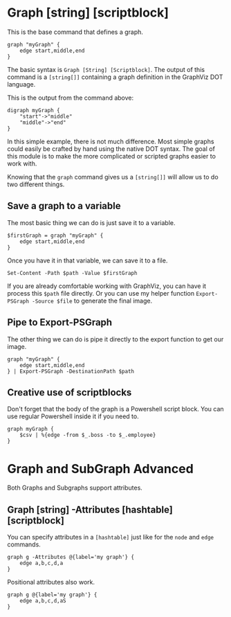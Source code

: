 # Graph [string] [scriptblock]
This is the base command that defines a graph. 

    graph "myGraph" {
        edge start,middle,end        
    }

The basic syntax is `Graph [String] [Scriptblock]`. The output of this command is a `[string[]]` containing a graph definition in the GraphViz DOT language. 

This is the output from the command above:

    digraph myGraph {
        "start"->"middle" 
        "middle"->"end" 
    }

In this simple example, there is not much difference. Most simple graphs could easily be crafted by hand using the native DOT syntax. The goal of this module is to make the more complicated or scripted graphs easier to work with.

Knowing that the `graph` command gives us a `[string[]]` will allow us to do two different things.

## Save a graph to a variable

The most basic thing we can do is just save it to a variable.

    $firstGraph = graph "myGraph" {
        edge start,middle,end        
    }

Once you have it in that variable, we can save it to a file. 

    Set-Content -Path $path -Value $firstGraph

If you are already comfortable working with GraphViz, you can have it process this `$path` file directly. Or you can use my helper function `Export-PSGraph -Source $file` to generate the final image.

## Pipe to Export-PSGraph

The other thing we can do is pipe it directly to the export function to get our image.

    graph "myGraph" {
        edge start,middle,end        
    } | Export-PSGraph -DestinationPath $path

## Creative use of scriptblocks
Don't forget that the body of the graph is a Powershell script block. You can use regular Powershell inside it if you need to.

    graph myGraph {
        $csv | %{edge -from $_.boss -to $_.employee}
    }

# Graph and SubGraph Advanced

Both Graphs and Subgraphs support attributes.

## Graph [string] -Attributes [hashtable] [scriptblock]

You can specify attributes in a `[hashtable]` just like for the `node` and `edge` commands.

    graph g -Attributes @{label='my graph'} {
        edge a,b,c,d,a
    }

Positional attributes also work.

    graph g @{label='my graph'} {
        edge a,b,c,d,aS
    }
